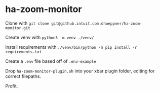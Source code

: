 # ha-zoom-monitor

Clone with `git clone git@github.intuit.com:dhoeppner/ha-zoom-monitor.git`

Create venv with `python3 -m venv ./venv/`

Install requirements with `./venv/bin/python -m pip install -r requirements.txt`

Create a `.env` file based off of `.env-example`

Drop `ha-zoom-monitor-plugin.sh` into your xbar plugin folder, editing for correct filepaths.

Profit.